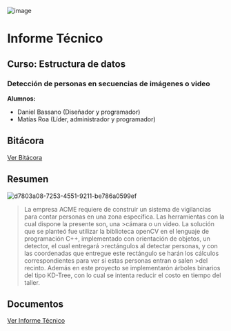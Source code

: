 ![image](https://user-images.githubusercontent.com/89607474/175754481-5f6cb929-0db7-4a5e-b0c6-326b57eed208.png)

# Informe Técnico 
## Curso: Estructura de datos
### Detección de personas en secuencias de imágenes o video

**Alumnos:**

* Daniel Bassano (Diseñador y programador)
* Matías Roa (Líder, administrador y programador)

## Bitácora
[Ver Bitácora](./docs/Bitacora.md)

## Resumen
![d7803a08-7253-4551-9211-be786a0599ef](https://user-images.githubusercontent.com/89607474/175755334-d32ac5a0-5f47-483d-966a-1017c2dce88c.jpg)

>La empresa ACME requiere de construir un sistema de vigilancias para contar personas en una zona específica. Las herramientas con la cual dispone la presente son, una >cámara o un video. 
>La solución que se planteó fue utilizar la biblioteca openCV en el lenguaje de programación C++, implementado con orientación de objetos, un detector, el cual entregará >rectángulos al detectar personas, y con las coordenadas que entregue este rectángulo se harán los cálculos correspondientes para ver si estas personas entran o salen >del recinto. Además en este proyecto se implementarón árboles binarios del tipo KD-Tree, con lo cual se intenta reducir el costo en tiempo del taller.

## Documentos
[Ver Informe Técnico](./docs/Informe_tecnico.md)
